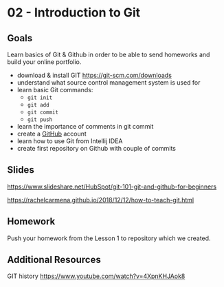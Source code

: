 # 02 - Introduction to Git

<Teacher name="Andrey"></Teacher>

## Goals

Learn basics of Git & Github in order to be able to send homeworks and build your online portfolio.

- download & install GIT https://git-scm.com/downloads
- understand what source control management system is used for
- learn basic Git commands:
    - `git init`
    - `git add`
    - `git commit`
    - `git push`
- learn the importance of comments in git commit
- create a [GitHub](https://github.com) account
- learn how to use Git from Intellij IDEA
- create first repository on Github with couple of commits

## Slides

https://www.slideshare.net/HubSpot/git-101-git-and-github-for-beginners

https://rachelcarmena.github.io/2018/12/12/how-to-teach-git.html

## Homework

Push your homework from the Lesson 1 to repository which we created.

## Additional Resources

GIT history https://www.youtube.com/watch?v=4XpnKHJAok8
